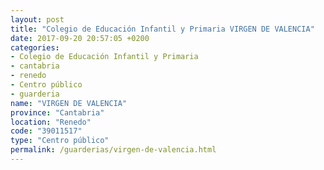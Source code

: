 ```yaml
---
layout: post
title: "Colegio de Educación Infantil y Primaria VIRGEN DE VALENCIA"
date: 2017-09-20 20:57:05 +0200
categories:
- Colegio de Educación Infantil y Primaria
- cantabria
- renedo
- Centro público
- guarderia
name: "VIRGEN DE VALENCIA"
province: "Cantabria"
location: "Renedo"
code: "39011517"
type: "Centro público"
permalink: /guarderias/virgen-de-valencia.html
---
```

